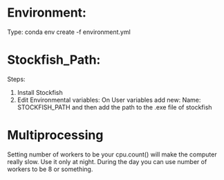 # Environment: 
Type: conda env create -f environment.yml
# Stockfish_Path:
Steps: 
1) Install Stockfish
2) Edit Environmental variables: On User variables add new: Name: STOCKFISH_PATH 
and then add the path to the .exe file of stockfish
# Multiprocessing
Setting number of workers to be your cpu.count() will make the computer really slow. Use it only at night. During the day you can use number of workers to be 8 or something.
